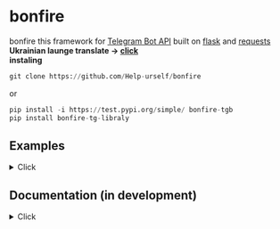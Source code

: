 # bonfire




bonfire this framework for [Telegram Bot API](https://core.telegram.org/bots/api) built on [flask](https://flask.palletsprojects.com/en/2.2.x/ ) and [requests](https://requests.readthedocs.io/en/latest/) <br>
**Ukrainian launge translate -> [click](https://github.com/Help-urself/bonfire/blob/main/Uk.md)**<br>
**instaling**
```python 
git clone https://github.com/Help-urself/bonfire
```
or

```python 
pip install -i https://test.pypi.org/simple/ bonfire-tgb
pip install bonfire-tg-libraly


```


## Examples
<details>
  <summary> Click </summary>


**1.install interceptor**
- install [ngrok](https://ngrok.com/) and start the server according to the instructions on the website.
- set webhook `https://api.telegram.org/botTOKEN/setWebhook?url=you url ngrok/hosting url`

### Simple [`send_message`](https://core.telegram.org/method/messages.sendMessage) request

```python
#git clone

import requests
from flask import Flask
import os
import sys
sys.path.append(os.path.abspath('you path to bonfire'))
from bonfiree.methods import *
from bonfiree.Bot import *


app = Flask(__name__)
token = "..."#token


@bot.handler
def start():  
    if msg.text == "/start": 
     send_message(token,chat_id=msg.chat_id,text=f"Hello {msg.author_username},is test bot")#send message

@commands(app)
def main():
 global msg
 msg=message(request.get_json())#message handler
 start()#start function start


 return Response('OK', status=200)#return status ok to cmd
if __name__ == '__main__':
       run(app)

       """set-webhook - > https://api.telegram.org/botTOKEN/setWebhook?url=URL"""

```

```py
#pip install

import requests
from flask import Flask
from bonfiree.methods import *
from bonfiree.Bot import *


app = Flask(__name__)
token = "..."#token


@bot.handler
def start():  
    if msg.text == "/start": 
     send_message(token,chat_id=msg.chat_id,text=f"Hello {msg.author_username},is test bot")#send message

@commands(app)
def main():
 global msg
 msg=message(request.get_json())#message handler
 start()#start function start


 return Response('OK', status=200)#return status ok to cmd
if __name__ == '__main__':
       run(app)

       """set-webhook - > https://api.telegram.org/botTOKEN/setWebhook?url=URL"""
```

  </details>
  
## Documentation (in development)
<details>
  <summary> Click </summary>
  
  
### functions

**send_message**
  
```python 
def send_message(token,chat_id,text):
  ```
  -**token** - keyword where you store the token<br>
  -**chat_id** - you can use your chat id or use the msg.chat_id method<br>
  -**text** - 
your message text<br>
  -**parse_mode**(	Optional ) - parse mode in HTML (optional)
  <details>
  <summary> example </summary>
    
```python 
msg=message(request.get_json())

#without parse_mode
send_message(token=bot,chat_id=msg.chat_id,text=f'hello :)')
#with parse_mode
send_message(token=bot,chat_id=msg.chat_id,text=f'<b>hello :)<b>',parse_mode='HTML') #make text bold
  ```
    
   </details>
    <br>
    <br>
    
 **reply_message**
  
```python 
def reply_message(token,chat_id,msg_id,text,parse_mode):
  ```
  -**token** - keyword where you store the token<br>
  -**chat_id** - you can use your chat id or use the msg.chat_id method<br>
  -**text** - your message text<br>
  -**msg_id** - you can use your message id or use the msg.id method <br>
  -**parse_mode**(	Optional ) - parse mode in HTML (optional)
  <details>
  <summary> example </summary>
    
```python 
 msg=message(request.get_json())
#without parse_mode
reply_message(token,msg_id=msg.id,chat_id=msg.chat_id,text="reply message ._.")
#with parse_mode
reply_message(token,msg_id=msg.id,chat_id=msg.chat_id,text="<b>reply message is bold .-.</b>",parse_mode="HTML")#make text bold
  ```
    
   </details>
    <br>
    <br>

**send_sticker**
```python 
def send_sticker(token,chat_id,sticker):
  ```
  -**token** - keyword where you store the token<br>
  -**chat_id** - you can use your chat id or use the msg.chat_id method<br>
  -**sticker** -unique sticker key, you can get it from [idstickerbot](https://t.me/idstickerbot)<br>

  <details>
  <summary> example </summary>
    
```python 
send_sticker(token,chat_id=msg.chat_id,sticker="CAACAgIAAxkBAAEGdwNjd-IwPaLBzeqJW1DJvDLGnYOJpwACQBMAAvZDSUjqTxpxhtdlhisE")
  ```
    
   </details>
   <br>
   <br>
   
**delete_message**
```python 
def delete_message(token,chat_id,msg_id):
  ```
  -**token** - keyword where you store the token<br>
  -**chat_id** - you can use your chat id or use the msg.chat_id method<br>
  -**msg_id** - you can use your message id or use the msg.id method <br>


  <details>
  <summary> example </summary>
    
```python 

delete_message(token,msg_id=msg.id,chat_id=msg.chat_id) #this code will only work in a private chat, so that it would work for the bot to have the right to delete messages or replace message_id with reply_message_id, you can find an example in the folder example->delete_message.py

  ```
    
   </details>